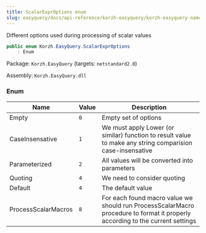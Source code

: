 ```yaml
---
title: ScalarExprOptions enum
slug: easyquery/docs/api-reference/korzh-easyquery/korzh-easyquery-namespace/scalarexproptions-enum
---
```



Different options used during processing of scalar values
```csharp
public enum Korzh.EasyQuery.ScalarExprOptions
    : Enum

```
Package: `Korzh.EasyQuery` (targets: `netstandard2.0`)

Assembly: `Korzh.EasyQuery.dll`

### Enum

| Name | Value | Description | 
| --- | --- | --- | 
| Empty | `0` | Empty set of options | 
| CaseInsensative | `1` | We must apply Lower (or similar) function to result value to make any string comparision case-insensative | 
| Parameterized | `2` | All values will be converted into parameters | 
| Quoting | `4` | We need to consider quoting | 
| Default | `4` | The default value | 
| ProcessScalarMacros | `8` | For each found macro value we should run ProcessScalarMacro procedure  to format it properly according to the current settings |